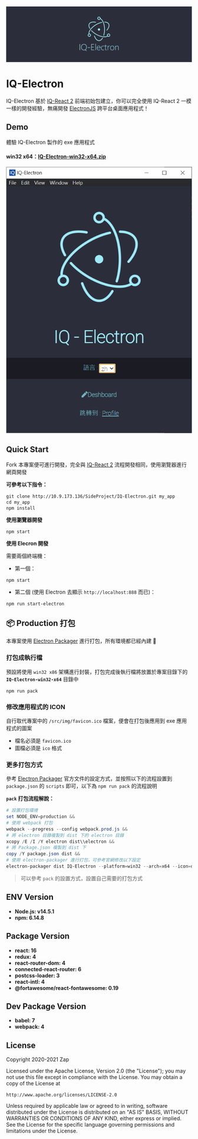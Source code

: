 ![Electron](https://github.com/iq-service-inc/iq-electron/blob/master/banner.png?raw=true)
# IQ-Electron

IQ-Electron 基於 [IQ-React 2](http://10.9.173.136/SideProject/iq-react2) 前端初始包建立，你可以完全使用 IQ-React 2 一模一樣的開發經驗，無痛開發 [ElectronJS](https://www.electronjs.org/) 跨平台桌面應用程式！


## Demo

體驗 IQ-Electron 製作的 exe 應用程式

#### win32 x64：[IQ-Electron-win32-x64.zip](https://iqservice.sharepoint.com/:u:/s/DevTeam1/EUZtB0E0w4NDvaWr9rALWsYBR2__VGN_5g1u_Lxv8F8HDw?e=6RF2ru)

![elec-windows](https://github.com/iq-service-inc/iq-electron/blob/master/elect-window.png?raw=true)


## Quick Start

Fork 本專案便可進行開發，完全與  [IQ-React 2](http://10.9.173.136/SideProject/iq-react2) 流程開發相同，使用瀏覽器進行網頁開發

  
**可參考以下指令：**

```
git clone http://10.9.173.136/SideProject/IQ-Electron.git my_app
cd my_app
npm install
```

**使用瀏覽器開發**
  
```
npm start
```
  

**使用 Elecron 開發**
  

需要兩個終端機：

* 第一個：  

```
npm start
```
  
* 第二個 (使用 Electron 去顯示 `http://localhost:888` 而已)：  
  
```
npm run start-electron
```

  
## 📦 Production 打包 

本專案使用 [Electron Packager](https://github.com/electron/electron-packager) 進行打包，所有環境都已經內建 👏


### 打包成執行檔

預設將使用 `win32 x86` 架構進行封裝，打包完成後執行檔將放置於專案目錄下的 **`IQ-Electron-win32-x64`** 目錄中

```
npm run pack
```

### 修改應用程式的 ICON


自行取代專案中的 `/src/img/favicon.ico` 檔案，便會在打包後應用到 exe 應用程式的圖案

* 檔名必須是 `favicon.ico`
* 圖檔必須是 `ico` 格式


### 更多打包方式

參考 [Electron Packager](https://electron.github.io/electron-packager/master/modules/electronpackager.html#archoption) 官方文件的設定方式，並按照以下的流程設置到 `package.json` 的 `scripts` 即可，以下為 `npm run pack` 的流程說明  


**`pack` 打包流程解說：**  

```powershell
# 設置打包環境
set NODE_ENV=production &&  
# 使用 webpack 打包
webpack --progress --config webpack.prod.js && 
# 將 electron 目錄複製到 dist 下的 electron 目錄
xcopy /E /I /Y electron dist\\electron && 
# 將 Package.json 複製到 dist 下
copy /Y package.json dist && 
# 使用 electron-packager 進行打包，可參考官網修改以下設定
electron-packager dist IQ-Electron --platform=win32 --arch=x64 --icon=dist/favicon.ico --overwrite
```

> 可以參考 `pack` 的設置方式，設置自己需要的打包方式


## ENV Version

* **Node.js: v14.5.1**
* **npm: 6.14.8**


## Package Version

* **react: 16**
* **redux: 4** 
* **react-router-dom: 4** 
* **connected-react-router: 6** 
* **postcss-loader: 3**
* **react-intl: 4**
* **@fortawesome/react-fontawesome: 0.19**

## Dev Package Version

* **babel: 7**
* **webpack: 4**


  
  
## License

Copyright 2020-2021 Zap

Licensed under the Apache License, Version 2.0 (the "License");
you may not use this file except in compliance with the License.
You may obtain a copy of the License at

    http://www.apache.org/licenses/LICENSE-2.0

Unless required by applicable law or agreed to in writing, software
distributed under the License is distributed on an "AS IS" BASIS,
WITHOUT WARRANTIES OR CONDITIONS OF ANY KIND, either express or implied.
See the License for the specific language governing permissions and
limitations under the License.   
